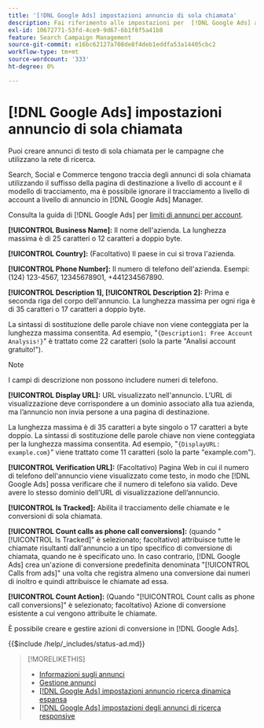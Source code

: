 ```yaml
---
title: '[!DNL Google Ads] impostazioni annuncio di sola chiamata'
description: Fai riferimento alle impostazioni per  [!DNL Google Ads] annunci di sola chiamata.
exl-id: 10672771-53fd-4ce9-9d67-6b1f8f5a41b8
feature: Search Campaign Management
source-git-commit: e16bc62127a708de8f4deb1eddfa53a14405cbc2
workflow-type: tm+mt
source-wordcount: '333'
ht-degree: 0%

---
```


# [!DNL Google Ads] impostazioni annuncio di sola chiamata

Puoi creare annunci di testo di sola chiamata per le campagne che utilizzano la rete di ricerca.

Search, Social e Commerce tengono traccia degli annunci di sola chiamata utilizzando il suffisso della pagina di destinazione a livello di account e il modello di tracciamento, ma è possibile ignorare il tracciamento a livello di account a livello di annuncio in [!DNL Google Ads] Manager.

Consulta la guida di [!DNL Google Ads] per [limiti di annunci per account](https://support.google.com/google-ads/answer/6372658?hl=en).

<!-- ## Call-only Ad -->

<!-- hiding section header since there's only one section -->

**[!UICONTROL Business Name]:** Il nome dell&#39;azienda. La lunghezza massima è di 25 caratteri o 12 caratteri a doppio byte.

**[!UICONTROL Country]:** (Facoltativo) Il paese in cui si trova l&#39;azienda.

**[!UICONTROL Phone Number]:** Il numero di telefono dell&#39;azienda. Esempi: (124) 123-4567, 12345678901, +441234567890.

**[!UICONTROL Description 1], [!UICONTROL Description 2]:** Prima e seconda riga del corpo dell&#39;annuncio. La lunghezza massima per ogni riga è di 35 caratteri o 17 caratteri a doppio byte.

La sintassi di sostituzione delle parole chiave non viene conteggiata per la lunghezza massima consentita. Ad esempio, &quot;`{Description1: Free Account Analysis!}`&quot; è trattato come 22 caratteri (solo la parte &quot;Analisi account gratuito\!&quot;).

>[!NOTE]
>
>I campi di descrizione non possono includere numeri di telefono.

**[!UICONTROL Display URL]:** URL visualizzato nell&#39;annuncio. L’URL di visualizzazione deve corrispondere a un dominio associato alla tua azienda, ma l’annuncio non invia persone a una pagina di destinazione.

La lunghezza massima è di 35 caratteri a byte singolo o 17 caratteri a byte doppio. La sintassi di sostituzione delle parole chiave non viene conteggiata per la lunghezza massima consentita. Ad esempio, &quot;`{DisplayURL: example.com}`&quot; viene trattato come 11 caratteri (solo la parte &quot;example.com&quot;).

**[!UICONTROL Verification URL]:** (Facoltativo) Pagina Web in cui il numero di telefono dell&#39;annuncio viene visualizzato come testo, in modo che [!DNL Google Ads] possa verificare che il numero di telefono sia valido. Deve avere lo stesso dominio dell’URL di visualizzazione dell’annuncio.

**[!UICONTROL Is Tracked]:** Abilita il tracciamento delle chiamate e le conversioni di sola chiamata.

**[!UICONTROL Count calls as phone call conversions]:** (quando &quot;[!UICONTROL Is Tracked]&quot; è selezionato; facoltativo) attribuisce tutte le chiamate risultanti dall&#39;annuncio a un tipo specifico di conversione di chiamata, quando ne è specificato uno. In caso contrario, [!DNL Google Ads] crea un&#39;azione di conversione predefinita denominata &quot;[!UICONTROL Calls from ads]&quot; una volta che registra almeno una conversione dai numeri di inoltro e quindi attribuisce le chiamate ad essa.

**[!UICONTROL Count Action]:** (Quando &quot;[!UICONTROL Count calls as phone call conversions]&quot; è selezionato; facoltativo) Azione di conversione esistente a cui vengono attribuite le chiamate.

È possibile creare e gestire azioni di conversione in [!DNL Google Ads].

<!-- **[!UICONTROL Status]:** -->

{{$include /help/_includes/status-ad.md}}

>[!MORELIKETHIS]
>
>* [Informazioni sugli annunci](ad-about.md)
>* [Gestione annunci](ad-manage.md)
>* [[!DNL Google Ads] impostazioni annuncio ricerca dinamica espansa](ad-settings-google-dsa.md)
>* [[!DNL Google Ads] impostazioni degli annunci di ricerca responsive](ad-settings-google-rsa.md)
